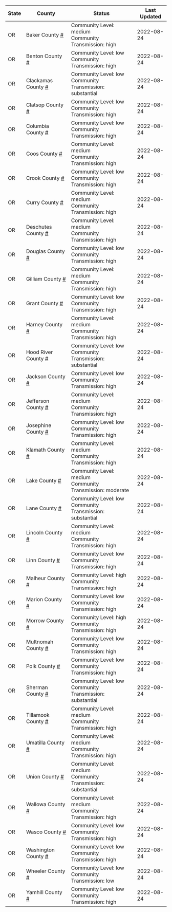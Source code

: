 State | County | Status | Last Updated
--- | --- | --- | --- 
OR | Baker County <a href="#baker_county">#</a> | <a name="baker_county"></a>Community Level: medium<br/>Community Transmission: high | 2022-08-24
OR | Benton County <a href="#benton_county">#</a> | <a name="benton_county"></a>Community Level: low<br/>Community Transmission: high | 2022-08-24
OR | Clackamas County <a href="#clackamas_county">#</a> | <a name="clackamas_county"></a>Community Level: low<br/>Community Transmission: substantial | 2022-08-24
OR | Clatsop County <a href="#clatsop_county">#</a> | <a name="clatsop_county"></a>Community Level: low<br/>Community Transmission: high | 2022-08-24
OR | Columbia County <a href="#columbia_county">#</a> | <a name="columbia_county"></a>Community Level: low<br/>Community Transmission: high | 2022-08-24
OR | Coos County <a href="#coos_county">#</a> | <a name="coos_county"></a>Community Level: medium<br/>Community Transmission: high | 2022-08-24
OR | Crook County <a href="#crook_county">#</a> | <a name="crook_county"></a>Community Level: low<br/>Community Transmission: high | 2022-08-24
OR | Curry County <a href="#curry_county">#</a> | <a name="curry_county"></a>Community Level: medium<br/>Community Transmission: high | 2022-08-24
OR | Deschutes County <a href="#deschutes_county">#</a> | <a name="deschutes_county"></a>Community Level: medium<br/>Community Transmission: high | 2022-08-24
OR | Douglas County <a href="#douglas_county">#</a> | <a name="douglas_county"></a>Community Level: low<br/>Community Transmission: high | 2022-08-24
OR | Gilliam County <a href="#gilliam_county">#</a> | <a name="gilliam_county"></a>Community Level: medium<br/>Community Transmission: high | 2022-08-24
OR | Grant County <a href="#grant_county">#</a> | <a name="grant_county"></a>Community Level: low<br/>Community Transmission: high | 2022-08-24
OR | Harney County <a href="#harney_county">#</a> | <a name="harney_county"></a>Community Level: medium<br/>Community Transmission: high | 2022-08-24
OR | Hood River County <a href="#hood_river_county">#</a> | <a name="hood_river_county"></a>Community Level: low<br/>Community Transmission: substantial | 2022-08-24
OR | Jackson County <a href="#jackson_county">#</a> | <a name="jackson_county"></a>Community Level: low<br/>Community Transmission: high | 2022-08-24
OR | Jefferson County <a href="#jefferson_county">#</a> | <a name="jefferson_county"></a>Community Level: medium<br/>Community Transmission: high | 2022-08-24
OR | Josephine County <a href="#josephine_county">#</a> | <a name="josephine_county"></a>Community Level: low<br/>Community Transmission: high | 2022-08-24
OR | Klamath County <a href="#klamath_county">#</a> | <a name="klamath_county"></a>Community Level: medium<br/>Community Transmission: high | 2022-08-24
OR | Lake County <a href="#lake_county">#</a> | <a name="lake_county"></a>Community Level: medium<br/>Community Transmission: moderate | 2022-08-24
OR | Lane County <a href="#lane_county">#</a> | <a name="lane_county"></a>Community Level: low<br/>Community Transmission: substantial | 2022-08-24
OR | Lincoln County <a href="#lincoln_county">#</a> | <a name="lincoln_county"></a>Community Level: medium<br/>Community Transmission: high | 2022-08-24
OR | Linn County <a href="#linn_county">#</a> | <a name="linn_county"></a>Community Level: low<br/>Community Transmission: high | 2022-08-24
OR | Malheur County <a href="#malheur_county">#</a> | <a name="malheur_county"></a>Community Level: high<br/>Community Transmission: high | 2022-08-24
OR | Marion County <a href="#marion_county">#</a> | <a name="marion_county"></a>Community Level: low<br/>Community Transmission: high | 2022-08-24
OR | Morrow County <a href="#morrow_county">#</a> | <a name="morrow_county"></a>Community Level: high<br/>Community Transmission: high | 2022-08-24
OR | Multnomah County <a href="#multnomah_county">#</a> | <a name="multnomah_county"></a>Community Level: low<br/>Community Transmission: high | 2022-08-24
OR | Polk County <a href="#polk_county">#</a> | <a name="polk_county"></a>Community Level: low<br/>Community Transmission: high | 2022-08-24
OR | Sherman County <a href="#sherman_county">#</a> | <a name="sherman_county"></a>Community Level: low<br/>Community Transmission: substantial | 2022-08-24
OR | Tillamook County <a href="#tillamook_county">#</a> | <a name="tillamook_county"></a>Community Level: medium<br/>Community Transmission: high | 2022-08-24
OR | Umatilla County <a href="#umatilla_county">#</a> | <a name="umatilla_county"></a>Community Level: medium<br/>Community Transmission: high | 2022-08-24
OR | Union County <a href="#union_county">#</a> | <a name="union_county"></a>Community Level: medium<br/>Community Transmission: substantial | 2022-08-24
OR | Wallowa County <a href="#wallowa_county">#</a> | <a name="wallowa_county"></a>Community Level: medium<br/>Community Transmission: high | 2022-08-24
OR | Wasco County <a href="#wasco_county">#</a> | <a name="wasco_county"></a>Community Level: low<br/>Community Transmission: high | 2022-08-24
OR | Washington County <a href="#washington_county">#</a> | <a name="washington_county"></a>Community Level: low<br/>Community Transmission: high | 2022-08-24
OR | Wheeler County <a href="#wheeler_county">#</a> | <a name="wheeler_county"></a>Community Level: low<br/>Community Transmission: low | 2022-08-24
OR | Yamhill County <a href="#yamhill_county">#</a> | <a name="yamhill_county"></a>Community Level: low<br/>Community Transmission: high | 2022-08-24
